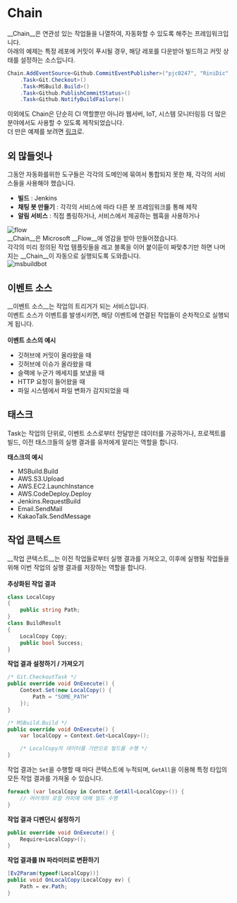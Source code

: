Chain
====

__Chain__은 연관성 있는 작업들을 나열하여, 자동화할 수 있도록 해주는 프레임워크입니다. <br>
아래의 예제는 특정 레포에 커밋이 푸시될 경우, 해당 레포를 다운받아 빌드하고 커밋 상태를 설정하는 소스입니다.
```cs
Chain.AddEventSource<Github.CommitEventPublisher>("pjc0247", "RiniDic", "master")
    .Task<Git.Checkout>()
    .Task<MSBuild.Build>()
    .Task<Github.PublishCommitStatus>()
    .Task<Github.NotifyBuildFailure()
```
이외에도 Chain은 단순히 CI 역할뿐만 아니라 웹서버, IoT, 시스템 모니터링등 더 많은 분야에서도 사용할 수 있도록 제작되었습니다.<br>
더 만은 예제를 보려면 [링크](https://gist.github.com/pjc0247/d30d3ce1842f099fe32b588869055dbc)로.

외 많들엇나
----
그동안 자동화를위한 도구들은 각각의 도메인에 묶여서 통합되지 못한 채, 각각의 서비스들을 사용해야 했습니다.<br>
* __빌드__ : Jenkins
* __채팅 봇 만들기__ : 각각의 서비스에 따라 다른 봇 프레임워크를 통해 제작
* __알림 서비스__ : 직접 폴링하거나, 서비스에서 제공하는 웹훅을 사용하거나

![flow](img/flow.png)<br>
__Chain__은 Microsoft __Flow__에 영감을 받아 만들어졌습니다.<br>
각각의 미리 정의된 작업 템플릿들을 레고 블록을 이어 붙이듣이 짜맞추기만 하면 나머지는 __Chain__이 자동으로 실행되도록 도와줍니다.
<br>
![msbuildbot](img/dotnetbot.png)

이벤트 소스
----
__이벤트 소스__는 작업의 트리거가 되는 서비스입니다.<br>
이벤트 소스가 이벤트를 발생시키면, 해당 이벤트에 연결된 작업들이 순차적으로 실행되게 됩니다.<br>
<br>
__이벤트 소스의 예시__
* 깃허브에 커밋이 올라왔을 때
* 깃허브에 이슈가 올라왔을 때
* 슬랙에 누군가 메세지를 보냈을 때
* HTTP 요청이 들어왔을 때
* 파일 시스템에서 파일 변화가 감지되었을 때

태스크
----
Task는 작업의 단위로, 이벤트 소스로부터 전달받은 데이터를 가공하거나, 프로젝트를 빌드, 이전 태스크들의 실행 결과를 유저에게 알리는 역할을 합니다.

__태스크의 예시__
* MSBuild.Build
* AWS.S3.Upload
* AWS.EC2.LaunchInstance
* AWS.CodeDeploy.Deploy
* Jenkins.RequestBuild
* Email.SendMail
* KakaoTalk.SendMessage

작업 콘텍스트
----
__작업 콘텍스트__는 이전 작업들로부터 실행 결과를 가져오고, 이후에 실행될 작업들을 위해 이번 작업의 실행 결과를 저장하는 역할을 합니다.<br>
<br>
__추상화된 작업 결과__<br>
```cs
class LocalCopy
{
    public string Path;
}
class BuildResult
{
    LocalCopy Copy;
    public bool Success;
}
```
__작업 결과 설정하기 / 가져오기__<br>
```cs
/* Git.CheckoutTask */
public override void OnExecute() {
    Context.Set(new LocalCopy() {
        Path = "SOME_PATH"
    });
}
```
```cs
/* MSBuild.Build */
public override void OnExecute() {
    var localCopy = Context.Get<LocalCopy>();

    /* LocalCopy의 데이터를 기반으로 빌드를 수행 */
}
```
작업 결과는 `Set`을 수행할 때 마다 콘텍스트에 누적되며, `GetAll`을 이용해 특정 타입의 모든 작업 결과를 가져올 수 있습니다.
```cs
foreach (var localCopy in Context.GetAll<LocalCopy>()) {
    // 여러개의 로컬 카피에 대해 빌드 수행
}
```

__작업 결과 디펜던시 설정하기__<br>
```cs
public override void OnExecute() {
    Require<LocalCopy>();
}
```

__작업 결과를 IN 파라미터로 변환하기__<br>
```cs
[Ev2Param(typeof(LocalCopy))]
public void OnLocalCopy(LocalCopy ev) {
    Path = ev.Path;
}
``` 
